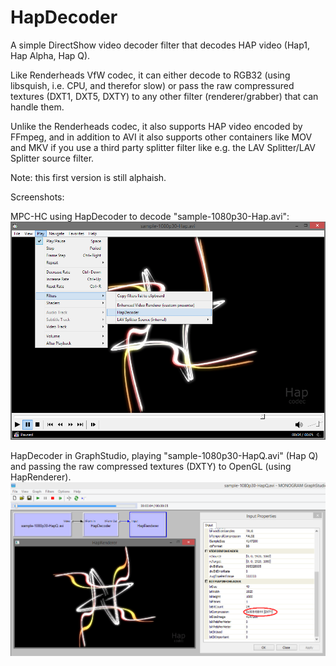 # HapDecoder
A simple DirectShow video decoder filter that decodes HAP video (Hap1, Hap Alpha, Hap Q).

Like Renderheads VfW codec, it can either decode to RGB32 (using libsquish, i.e. CPU, and therefor slow) or pass the raw compressured textures (DXT1, DXT5, DXTY) to any other filter (renderer/grabber) that can handle them.

Unlike the Renderheads codec, it also supports HAP video encoded by FFmpeg, and in addition to AVI it also supports other containers like MOV and MKV if you use a third party splitter filter like e.g. the LAV Splitter/LAV Splitter source filter.

Note: this first version is still alphaish.

Screenshots:

MPC-HC using HapDecoder to decode "sample-1080p30-Hap.avi":
![](screenshots/HapDecoder_MPC-HC.png)

HapDecoder in GraphStudio, playing "sample-1080p30-HapQ.avi" (Hap Q) and passing the raw compressed textures (DXTY) to OpenGL (using HapRenderer).
![](screenshots/HapDecoder_GraphStudio_DXTY.png)
